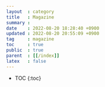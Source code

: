 ```yaml
---
layout  : category
title   : Magazine
summary : 
date    : 2022-08-20 18:28:40 +0900
updated : 2022-08-20 20:55:09 +0900
tag     : magazine
toc     : true
public  : true
parent  : [[/index]]
latex   : false
---
```

* TOC
  {:toc}